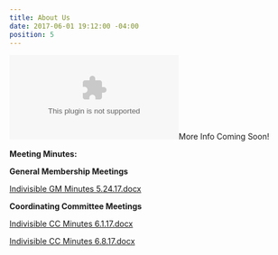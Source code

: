 ```yaml
---
title: About Us
date: 2017-06-01 19:12:00 -04:00
position: 5
---
```


![Indivisible CC Minutes 6.8.17.docx](/uploads/Indivisible%20CC%20Minutes%206.8.17.docx)More Info Coming Soon!

**Meeting Minutes:**

**General Membership Meetings**

[Indivisible GM Minutes 5.24.17.docx](/uploads/Indivisible%20GM%20Minutes%205.24.17.docx)

**Coordinating Committee Meetings**

[Indivisible CC Minutes 6.1.17.docx](/uploads/Indivisible%20CC%20Minutes%206.1.17.docx)


[Indivisible CC Minutes 6.8.17.docx](/uploads/Indivisible%20CC%20Minutes%206.8.17-b73554.docx)